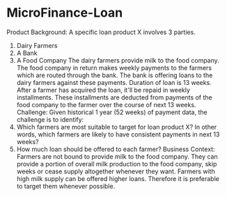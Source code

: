 # MicroFinance-Loan
Product Background:
A specific loan product X involves 3 parties.
1.	Dairy Farmers
2.	A Bank
3.	A Food Company
The dairy farmers provide milk to the food company. The food company in return makes weekly payments to the farmers which are routed through the bank. The bank is offering loans to the dairy farmers against these payments. Duration of loan is 13 weeks. After a farmer has acquired the loan, it'll be repaid in weekly installments. These installments are deducted from payments of the food company to the farmer over the course of next 13 weeks.
Challenge:
Given historical 1 year (52 weeks) of payment data, the challenge is to identify:
1.	Which farmers are most suitable to target for loan product X? In other words, which farmers are likely to have consistent payments in next 13 weeks?
2.	How much loan should be offered to each farmer?
Business Context:
Farmers are not bound to provide milk to the food company. They can provide a portion of overall milk production to the food company, skip weeks or cease supply altogether whenever they want.
Farmers with high milk supply can be offered higher loans. Therefore it is preferable to target them whenever possible.


